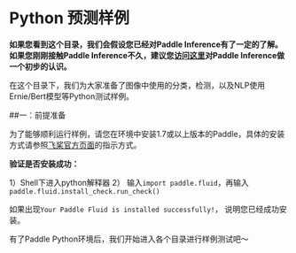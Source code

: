 # Python 预测样例

**如果您看到这个目录，我们会假设您已经对Paddle Inference有了一定的了解。如果您刚刚接触Paddle Inference不久，建议您[访问这里]()对Paddle Inference做一个初步的认识。**

在这个目录下，我们为大家准备了图像中使用的分类，检测，以及NLP使用Ernie/Bert模型等Python测试样例。


##一：前提准备

为了能够顺利运行样例，请您在环境中安装1.7或以上版本的Paddle，具体的安装方式请参照[飞桨官方页面](https://www.paddlepaddle.org.cn/)的指示方式。


**验证是否安装成功：**

1）Shell下进入python解释器
2） 输入`import paddle.fluid`，再输入`paddle.fluid.install_check.run_check()`

如果出现`Your Paddle Fluid is installed successfully!`， 说明您已经成功安装。

有了Paddle Python环境后，我们开始进入各个目录进行样例测试吧～
